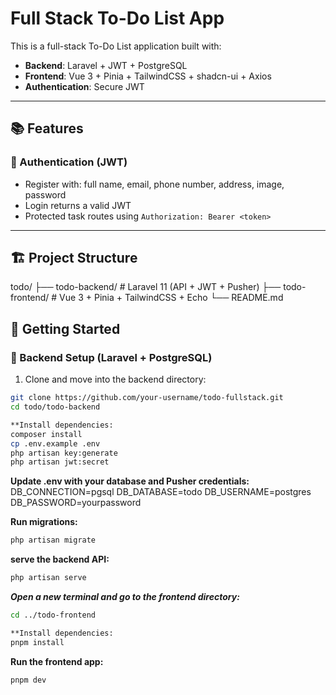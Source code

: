 # Full Stack To-Do List App

This is a full-stack To-Do List application built with:

- **Backend**: Laravel + JWT + PostgreSQL
- **Frontend**: Vue 3 + Pinia + TailwindCSS + shadcn-ui + Axios
- **Authentication**: Secure JWT

---

## 📚 Features

### 🔐 Authentication (JWT)

- Register with: full name, email, phone number, address, image, password
- Login returns a valid JWT
- Protected task routes using `Authorization: Bearer <token>`

---

## 🏗 Project Structure

todo/
├── todo-backend/ # Laravel 11 (API + JWT + Pusher)
├── todo-frontend/ # Vue 3 + Pinia + TailwindCSS + Echo
└── README.md

## 🚀 Getting Started

### 🔧 Backend Setup (Laravel + PostgreSQL)

1. Clone and move into the backend directory:

```bash
git clone https://github.com/your-username/todo-fullstack.git
cd todo/todo-backend

**Install dependencies:
composer install
cp .env.example .env
php artisan key:generate
php artisan jwt:secret
```

**Update .env with your database and Pusher credentials:**
DB_CONNECTION=pgsql
DB_DATABASE=todo
DB_USERNAME=postgres
DB_PASSWORD=yourpassword

**Run migrations:**

```bash
php artisan migrate
```

**serve the backend API:**

```bash
php artisan serve
```

**_Open a new terminal and go to the frontend directory:_**

```bash
cd ../todo-frontend

**Install dependencies:
pnpm install
```

**Run the frontend app:**
```bash
pnpm dev
```
